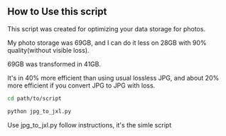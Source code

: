 ## How to Use this script

This script was created for optimizing your data storage for photos.

My photo storage was 69GB, and I can do it less on 28GB with 90% quality(without visible loss).

69GB was transformed in 41GB.

It's in 40% more efficient than using usual lossless JPG, and about 20% more efficient if you convert JPG to JPG with loss. 
```bash
cd path/to/script
```
```bash
python jpg_to_jxl.py
```
Use jpg_to_jxl.py follow instructions, it's the simle script
